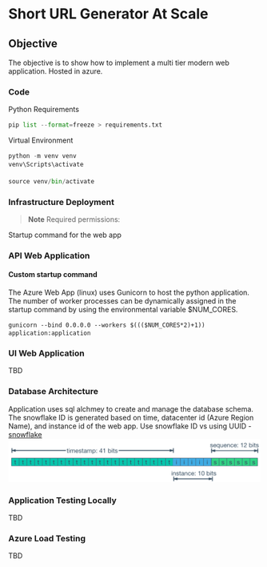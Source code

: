 # Short URL Generator At Scale

## Objective

The objective is to show how to implement a multi tier modern web application. Hosted in azure.

### Code

Python Requirements

```python
pip list --format=freeze > requirements.txt
```

Virtual Environment

```python
python -m venv venv
venv\Scripts\activate

source venv/bin/activate
```

### Infrastructure Deployment

> **Note**
> Required permissions:

Startup command for the web app

### API Web Application

#### Custom startup command

The Azure Web App (linux) uses Gunicorn to host the python application. The number of worker processes can be dynamically assigned in the startup command by using the environmental variable $NUM_CORES.

```text
gunicorn --bind 0.0.0.0 --workers $((($NUM_CORES*2)+1)) application:application
```

### UI Web Application

TBD

### Database Architecture

Application uses sql alchmey to create and manage the database schema.
The snowflake ID is generated based on time, datacenter id (Azure Region Name), and instance id of the web app. 
Use snowflake ID vs using UUID - [snowflake][gh-snowflake]
![Snowflake ID](/doc/snowflakeid.png "SnowFlake ID Layout")

### Application Testing Locally

TBD

### Azure Load Testing

TBD

<!--- Link Ref --->
[gh-snowflake]: https://github.com/twitter-archive/snowflake
<!--- Link Ref --->

<!--- Link Ref Image Source--->
[src-snowflakeid]: https://en.wikipedia.org/wiki/Snowflake_ID#/media/File:Snowflake-identifier.png
<!--- Link Ref Image Source --->